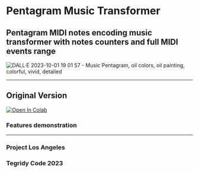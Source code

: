 # Pentagram Music Transformer
## Pentagram MIDI notes encoding music transformer with notes counters and full MIDI events range

![DALL·E 2023-10-01 19 01 57 - Music Pentagram, oil colors, oil painting, colorful, vivid, detailed](https://github.com/asigalov61/Pentagram-Music-Transformer/assets/56325539/4fde4dcf-38df-4bf1-af63-d330d432bed3)

***

## Original Version

[![Open In Colab][colab-badge]][colab-notebook2]

[colab-notebook2]: <https://colab.research.google.com/github/asigalov61/Pentagram-Music-Transformer/blob/main/Pentagram_Music_Transformer.ipynb>
[colab-badge]: <https://colab.research.google.com/assets/colab-badge.svg>

### Features demonstration

***

### Project Los Angeles
### Tegridy Code 2023
